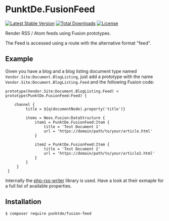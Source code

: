 # PunktDe.FusionFeed

[![Latest Stable Version](https://poser.pugx.org/punktDe/fusion-feed/v/stable)](https://packagist.org/packages/punktDe/fusion-feed) [![Total Downloads](https://poser.pugx.org/punktDe/fusion-feed/downloads)](https://packagist.org/packages/punktDe/fusion-feed) [![License](https://poser.pugx.org/punktDe/fusion-feed/license)](https://packagist.org/packages/punktDe/fusion-feed)

Render RSS / Atom feeds using Fusion prototypes. 

The Feed is accessed using a route with the alternative format "feed". 

## Example 

Given you have a blog and a blog listing document type named `Vendor.Site:Document.BlogListing`, just add a prototype with the name `Vendor.Site:Document.BlogListing.Feed` and the following Fusion code:

```
prototype(Vendor.Site:Document.BlogListing.Feed) < prototype(PunktDe.FusionFeed:Feed) {

    channel {
         title = ${q(documentNode).property('title')}
 
         items = Neos.Fusion:DataStructure {
             item1 = PunktDe.FusionFeed:Item {
                 title = 'Test Document 1'
                 url = 'https://domain/path/to/your/article.html'
             }
 
             item2 = PunktDe.FusionFeed:Item {
                 title = 'Test Document 2'
                 url = 'https://domain/path/to/your/article2.html'
             }
         }
     }
 }
```

Internally the [php-rss-writer](https://github.com/suin/php-rss-writer) library is used. Have a look at their exmaple for a full list of available properties. 

## Installation

```bash
$ composer require punktde/fusion-feed
```
